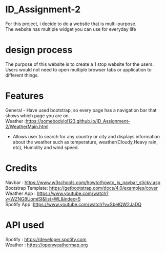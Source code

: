 # ID_Assignment-2
For this project, i decide to do a website that is multi-purpose. <br>
The website has multiple widget you can use for everyday life <br>
# design process
The purpose of this website is to create a 1 stop website for the users. <br>
Users would not need to open multiple browser tabs or application to different things. <br>
# Features
General - Have used bootstrap, so every page has a navigation bar that shows which page you are on. <br>
Weather :https://somebodylol123.github.io/ID_Assignment-2/WeatherMain.html <br>
- Allows user to search for any country or city and displays information about the weather such as
temperature, weather(Cloudy,Heavy rain, etc), Humidity and wind speed.
# Credits
Navbar : https://www.w3schools.com/howto/howto_js_navbar_sticky.asp <br>
Bootstrap Template: https://getbootstrap.com/docs/4.0/examples/cover <br>
Weather App : https://www.youtube.com/watch?v=WZNG8UomjSI&list=WL&index=5 <br>
Spotify App :https://www.youtube.com/watch?v=SbelQW2JaDQ

# API used
Spotify : https://developer.spotify.com <br>
Weather : https://openweathermap.org <br>

